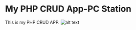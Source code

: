 # My PHP CRUD App-PC Station
This is my PHP CRUD APP.
![alt text](https://github.com/Kiefer-Smith/image_uploads/logo.png "Logo Title Text 1")

